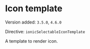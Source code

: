# Icon template

Version added: `3.5.0`, `4.6.0`

Directive: `ionicSelectableIconTemplate`

A template to render icon.
